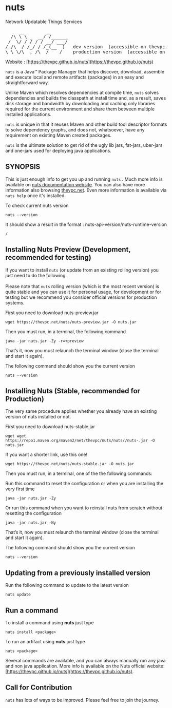 # nuts
Network Updatable Things Services
<pre>
     __        __    
  /\ \ \ _  __/ /______
 /  \/ / / / / __/ ___/
/ /\  / /_/ / /_(__  )   dev version  (accessible on thevpc.net)
\_\ \/\__,_/\__/____/    production version  (accessible on maven central)
</pre>

Website : [https://thevpc.github.io/nuts](https://thevpc.github.io/nuts)

```nuts``` is a Java™ Package Manager that helps discover, download, assemble and execute local and remote artifacts (packages) in an easy and straightforward way.

Unlike Maven which resolves dependencies at compile time, ```nuts``` solves dependencies and builds the classpath at install time and, as a result, saves disk storage and bandwidth by downloading and caching only libraries required for the current environment and share them between multiple installed applications.

```nuts``` is unique in that it reuses Maven and other build tool descriptor formats to solve dependency graphs, and does not, whatsoever, have any requirement on existing Maven created packages.

```nuts``` is the ultimate solution to get rid of the ugly lib jars, fat-jars, uber-jars and one-jars used for deploying java applications.

## SYNOPSIS

This is just enough info to get you up and running ```nuts``` .
Much more info is available on [nuts documentation website](https://thevpc.github.io/nuts).
You can also have more information also browsing [thevpc.net](https://thevpc.net/nuts/).
Even more information is available via ```nuts help``` once it's installed.

To check current nuts version

```
nuts --version
```

It should show a result in the format : nuts-api-version/nuts-runtime-version

```
/
```

## Installing Nuts Preview (Development, recommended for testing)

If you want to install ```nuts``` (or update from an existing rolling version) you just need to do the following. <br />
<br />
Please note that ```nuts``` rolling version (which is the most recent version) is quite stable and you can use it for personal usage, for development or for testing but we recommend you consider official versions for production systems.

First you need to download nuts-preview.jar

```
wget https://thevpc.net/nuts/nuts-preview.jar -O nuts.jar
```

Then you must run, in a terminal, the following command

```
java -jar nuts.jar -Zy -r=+preview 
```

That’s it, now you must relaunch the terminal window (close the terminal and start it again).

The following command should show you the current version

```
nuts --version
```


## Installing Nuts (Stable, recommended for Production)

The very same procedure applies whether you already have an existing version of nuts installed or not.

First you need to download nuts-stable.jar

```
wget wget https://repo1.maven.org/maven2/net/thevpc/nuts/nuts//nuts-.jar -O nuts.jar
```

If you want a shorter link, use this one!

```
wget https://thevpc.net/nuts/nuts-stable.jar -O nuts.jar
```

Then you must run, in a terminal, one of the the following commands:

Run this command to reset the configuration or when you are installing the very first time

```
java -jar nuts.jar -Zy
```

Or run this command when you want to reinstall nuts from scratch without resetting the configuration

```
java -jar nuts.jar -Ny
```

That’s it, now you must relaunch the terminal window (close the terminal and start it again).

The following command should show you the current version

```
nuts --version
```

## Updating from a previously installed version

Run the following command to update to the latest version 

```
nuts update
```

## Run a command


To install a command using **nuts** just type

```
nuts install <package>
```

To run an artifact using **nuts** just type

```
nuts <package>
```

Several commands are available, and you can always manually run any java and non java application. More info is available on the Nuts official website: [https://thevpc.github.io/nuts](https://thevpc.github.io/nuts).

## Call for Contribution
```nuts``` has lots of ways to be improved. Please feel free to join the journey.
